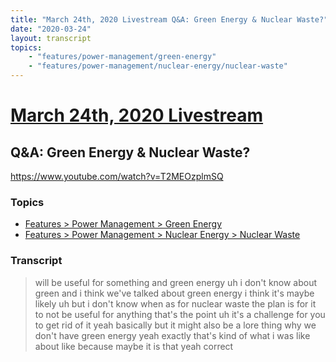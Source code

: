 ```yaml
---
title: "March 24th, 2020 Livestream Q&A: Green Energy & Nuclear Waste?"
date: "2020-03-24"
layout: transcript
topics:
    - "features/power-management/green-energy"
    - "features/power-management/nuclear-energy/nuclear-waste"
---
```

# [March 24th, 2020 Livestream](../2020-03-24.md)
## Q&A: Green Energy & Nuclear Waste?
https://www.youtube.com/watch?v=T2MEOzplmSQ

### Topics
* [Features > Power Management > Green Energy](../topics/features/power-management/green-energy.md)
* [Features > Power Management > Nuclear Energy > Nuclear Waste](../topics/features/power-management/nuclear-energy/nuclear-waste.md)

### Transcript

> will be useful for something and green energy uh i don't know about green and i think we've talked about green energy i think it's maybe likely uh but i don't know when as for nuclear waste the plan is for it to not be useful for anything that's the point uh it's a challenge for you to get rid of it yeah basically but it might also be a lore thing why we don't have green energy yeah exactly that's kind of what i was like about like because maybe it is that yeah correct
